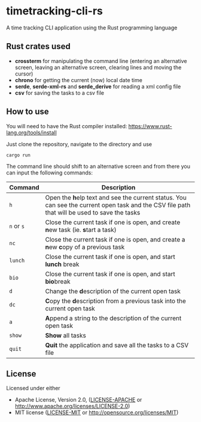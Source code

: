# timetracking-cli-rs
A time tracking CLI application using the Rust programming language

## Rust crates used
 * **crossterm** for manipulating the command line (entering an alternative screen, leaving an alternative screen, clearing lines and moving the cursor)
 * **chrono** for getting the current (now) local date time
 * **serde**, **serde-xml-rs** and **serde_derive** for reading a xml config file
 * **csv** for saving the tasks to a csv file

## How to use
You will need to have the Rust compiler installed: https://www.rust-lang.org/tools/install 

Just clone the repository, navigate to the directory and use
```
cargo run
```
The command line should shift to an alternative screen and from there you can input the following commands:

| Command            | Description                                                                                                                                    |
|--------------------|------------------------------------------------------------------------------------------------------------------------------------------------|
| ```h```            | Open the **h**elp text and see the current status. You can see the current open task and the CSV file path that will be used to save the tasks |
| ```n``` or ```s``` | Close the current task if one is open, and create **n**ew task (ie. **s**tart a task)                                                          |
| ```nc```           | Close the current task if one is open, and create a **n**ew **c**opy of a previous task                                                        |
| ```lunch```        | Close the current task if one is open, and start **lunch** break                                                                               |
| ```bio```          | Close the current task if one is open, and start **bio**break                                                                                  |
| ```d```            | Change the **d**escription of the current open task                                                                                            |
| ```dc```           | **C**opy the **d**escription from a previous task into the current open task                                                                   |
| ```a```            | **A**ppend a string to the description of the current open task                                                                                |
| ```show```         | **Show** all tasks                                                                                                                             |
| ```quit```         | **Quit** the application and save all the tasks to a CSV file                                                                                  |

## License
Licensed under either
 * Apache License, Version 2.0, ([LICENSE-APACHE](LICENSE-APACHE) or http://www.apache.org/licenses/LICENSE-2.0)
 * MIT license ([LICENSE-MIT](LICENSE-MIT) or http://opensource.org/licenses/MIT)
